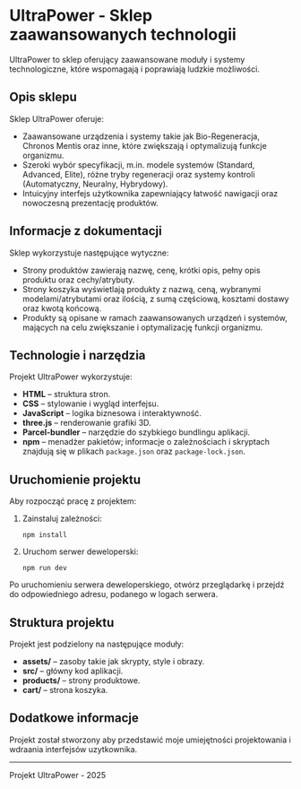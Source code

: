 # UltraPower - Sklep zaawansowanych technologii

UltraPower to sklep oferujący zaawansowane moduły i systemy technologiczne, które wspomagają i poprawiają ludzkie możliwości.

## Opis sklepu
Sklep UltraPower oferuje:
- Zaawansowane urządzenia i systemy takie jak Bio-Regeneracja, Chronos Mentis oraz inne, które zwiększają i optymalizują funkcje organizmu.
- Szeroki wybór specyfikacji, m.in. modele systemów (Standard, Advanced, Elite), różne tryby regeneracji oraz systemy kontroli (Automatyczny, Neuralny, Hybrydowy).
- Intuicyjny interfejs użytkownika zapewniający łatwość nawigacji oraz nowoczesną prezentację produktów.

## Informacje z dokumentacji
Sklep wykorzystuje następujące wytyczne:
- Strony produktów zawierają nazwę, cenę, krótki opis, pełny opis produktu oraz cechy/atrybuty.
- Strony koszyka wyświetlają produkty z nazwą, ceną, wybranymi modelami/atrybutami oraz ilością, z sumą częściową, kosztami dostawy oraz kwotą końcową.
- Produkty są opisane w ramach zaawansowanych urządzeń i systemów, mających na celu zwiększanie i optymalizację funkcji organizmu.

## Technologie i narzędzia
Projekt UltraPower wykorzystuje:
- **HTML** – struktura stron.
- **CSS** – stylowanie i wygląd interfejsu.
- **JavaScript** – logika biznesowa i interaktywność.
- **three.js** – renderowanie grafiki 3D.
- **Parcel-bundler** – narzędzie do szybkiego bundlingu aplikacji.
- **npm** – menadżer pakietów; informacje o zależnościach i skryptach znajdują się w plikach `package.json` oraz `package-lock.json`.

## Uruchomienie projektu
Aby rozpocząć pracę z projektem:
1. Zainstaluj zależności:
   ```
   npm install
   ```
2. Uruchom serwer deweloperski:
   ```
   npm run dev
   ```
Po uruchomieniu serwera deweloperskiego, otwórz przeglądarkę i przejdź do odpowiedniego adresu, podanego w logach serwera.

## Struktura projektu
Projekt jest podzielony na następujące moduły:
- **assets/** – zasoby takie jak skrypty, style i obrazy.
- **src/** – główny kod aplikacji.
- **products/** – strony produktowe.
- **cart/** – strona koszyka.

## Dodatkowe informacje
Projekt został stworzony aby przedstawić moje umiejętności projektowania i wdraania interfejsów uzytkownika.

---
Projekt UltraPower - 2025